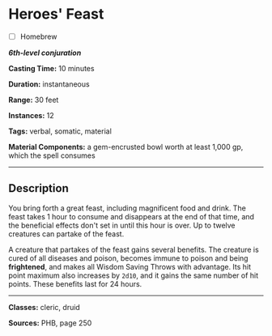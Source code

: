 # Heroes' Feast

- [ ] Homebrew

***6th-level conjuration***

**Casting Time:** 10 minutes

**Duration:** instantaneous

**Range:** 30 feet

**Instances:** 12

**Tags:** verbal, somatic, material

**Material Components:** a gem-encrusted bowl worth at least 1,000 gp, which the spell consumes

---

## Description
You bring forth a great feast, including magnificent food and drink.
The feast takes 1 hour to consume and disappears at the end of that time, and the beneficial effects don't set in until this hour is over.
Up to twelve creatures can partake of the feast.

A creature that partakes of the feast gains several benefits.
The creature is cured of all diseases and poison, becomes immune to poison and being **frightened**, and makes all Wisdom Saving Throws with advantage.
Its hit point maximum also increases by `2d10`, and it gains the same number of hit points.
These benefits last for 24 hours.

---

**Classes:** cleric, druid

**Sources:** PHB, page 250
